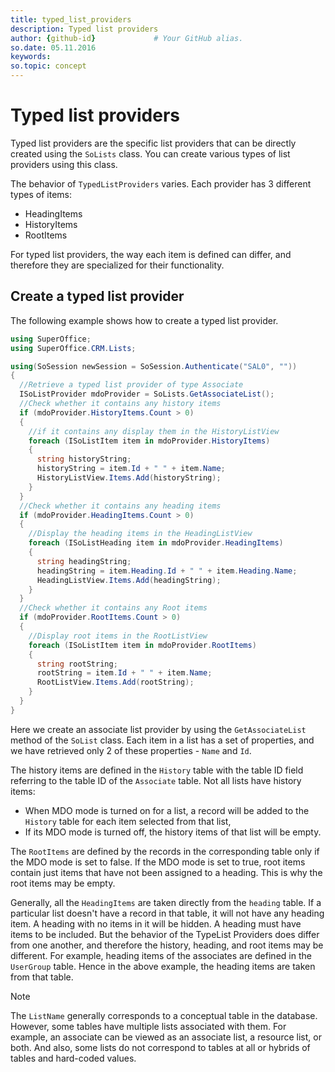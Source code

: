 ```yaml
---
title: typed_list_providers
description: Typed list providers
author: {github-id}             # Your GitHub alias.
so.date: 05.11.2016
keywords:
so.topic: concept
---
```


# Typed list providers

Typed list providers are the specific list providers that can be directly created using the `SoLists` class. You can create various types of list providers using this class.

The behavior of `TypedListProviders` varies. Each provider has 3 different types of items:

* HeadingItems
* HistoryItems
* RootItems

For typed list providers, the way each item is defined can differ, and therefore they are specialized for their functionality.

## Create a typed list provider

The following example shows how to create a typed list provider.

```csharp
using SuperOffice;
using SuperOffice.CRM.Lists;

using(SoSession newSession = SoSession.Authenticate("SAL0", ""))
{
  //Retrieve a typed list provider of type Associate
  ISoListProvider mdoProvider = SoLists.GetAssociateList();
  //Check whether it contains any history items
  if (mdoProvider.HistoryItems.Count > 0)
  {
    //if it contains any display them in the HistoryListView
    foreach (ISoListItem item in mdoProvider.HistoryItems)
    {
      string historyString;
      historyString = item.Id + " " + item.Name;
      HistoryListView.Items.Add(historyString);
    }
  }
  //Check whether it contains any heading items
  if (mdoProvider.HeadingItems.Count > 0)
  {
    //Display the heading items in the HeadingListView
    foreach (ISoListHeading item in mdoProvider.HeadingItems)
    {
      string headingString;
      headingString = item.Heading.Id + " " + item.Heading.Name;
      HeadingListView.Items.Add(headingString);
    }
  }
  //Check whether it contains any Root items
  if (mdoProvider.RootItems.Count > 0)
  {
    //Display root items in the RootListView
    foreach (ISoListItem item in mdoProvider.RootItems)
    {
      string rootString;
      rootString = item.Id + " " + item.Name;
      RootListView.Items.Add(rootString);
    }
  }
}
```

Here we create an associate list provider by using the `GetAssociateList` method of the `SoList` class. Each item in a list has a set of properties, and we have retrieved only 2 of these properties - `Name` and `Id`.

The history items are defined in the `History` table with the table ID field referring to the table ID of the `Associate` table. Not all lists have history items:

* When MDO mode is turned on for a list, a record will be added to the `History` table for each item selected from that list,
* If its MDO mode is turned off, the history items of that list will be empty.

The `RootItems` are defined by the records in the corresponding table only if the MDO mode is set to false. If the MDO mode is set to true, root items contain just items that have not been assigned to a heading. This is why the root items may be empty.

Generally, all the `HeadingItems` are taken directly from the `heading` table. If a particular list doesn't have a record in that table, it will not have any heading item. A heading with no items in it will be hidden. A heading must have items to be included. But the behavior of the TypeList Providers does differ from one another, and therefore the history, heading, and root items may be different. For example, heading items of the associates are defined in the `UserGroup` table. Hence in the above example, the heading items are taken from that table.

> [!NOTE]
> The `ListName` generally corresponds to a conceptual table in the database. However, some tables have multiple lists associated with them. For example, an associate can be viewed as an associate list, a resource list, or both. And also, some lists do not correspond to tables at all or hybrids of tables and hard-coded values.
